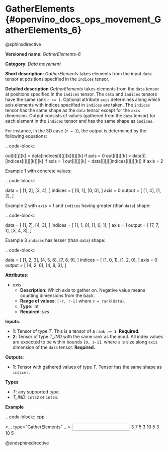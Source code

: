 # GatherElements {#openvino_docs_ops_movement_GatherElements_6}


@sphinxdirective

**Versioned name**: *GatherElements-6*

**Category**: *Data movement*

**Short description**: *GatherElements* takes elements from the input ``data`` tensor at positions specified in the ``indices`` tensor.

**Detailed description** *GatherElements* takes elements from the ``data`` tensor at positions specified 
in the ``indices`` tensor. The ``data`` and ``indices`` tensors have the same rank ``r >= 1``. Optional 
attribute ``axis`` determines along which axis elements with indices specified in ``indices`` are taken. 
The ``indices`` tensor has the same shape as the ``data`` tensor except for the ``axis`` dimension. 
Output consists of values (gathered from the ``data`` tensor) for each element in the ``indices`` tensor
and has the same shape as ``indices``.

For instance, in the 3D case (``r = 3``), the output is determined by the following equations:

.. code-block::

   out[i][j][k] = data[indices[i][j][k]][j][k] if axis = 0
   out[i][j][k] = data[i][indices[i][j][k]][k] if axis = 1
   out[i][j][k] = data[i][j][indices[i][j][k]] if axis = 2

Example 1 with concrete values:

.. code-block::

   data = [
       [1, 2],
       [3, 4],
   ]
   indices = [
       [0, 1],
       [0, 0],
   ]
   axis = 0
   output = [
       [1, 4],
       [1, 2],
   ]

Example 2 with ``axis`` = 1 and ``indices`` having greater (than ``data``) shape:

.. code-block::

   data = [
       [1, 7],
       [4, 3],
   ]
   indices = [
       [1, 1, 0],
       [1, 0, 1],
   ]
   axis = 1
   output = [
       [7, 7, 1],
       [3, 4, 3],
   ]


Example 3 ``indices`` has lesser (than ``data``) shape:

.. code-block::

   data = [
       [1, 2, 3],
       [4, 5, 6],
       [7, 8, 9],
   ]
   indices = [
       [1, 0, 1],
       [1, 2, 0],
   ]
   axis = 0
   output = [
       [4, 2, 6],
       [4, 8, 3],
   ]


**Attributes**:

* *axis*
  * **Description**: Which axis to gather on. Negative value means counting dimensions from the back.
  * **Range of values**: ``[-r, r-1]`` where ``r = rank(data)``.
  * **Type**: int
  * **Required**: *yes*


**Inputs**:

* **1**:  Tensor of type *T*. This is a tensor of a ``rank >= 1``. **Required.**
* **2**:  Tensor of type *T_IND* with the same rank as the input. All index values are expected to be 
  within bounds ``[0, s-1]``, where ``s`` is size along ``axis`` dimension of the ``data`` tensor. **Required.**

**Outputs**:

* **1**: Tensor with gathered values of type *T*. Tensor has the same shape as ``indices``.

**Types**

* *T*: any supported type.
* *T_IND*: ``int32`` or ``int64``.

**Example**

.. code-block:: cpp

   <... type="GatherElements" ...>
       <data axis="1" />
       <input>
           <port id="0">
               <dim>3</dim>
               <dim>7</dim>
               <dim>5</dim>
           </port>
           <port id="1">
               <dim>3</dim>
               <dim>10</dim>
               <dim>5</dim>
           </port>
       </input>
       <output>
           <port id="2">
               <dim>3</dim>
               <dim>10</dim>
               <dim>5</dim>
           </port>
       </output>
   </layer>



@endsphinxdirective

